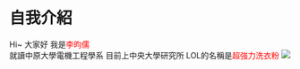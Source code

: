 # 自我介紹
Hi~ 大家好 我是<font color="#f00">李昀儒</font>  
就讀中原大學電機工程學系
目前上中央大學研究所
LOL的名稱是<font color="#f00">超強力洗衣粉</font>
![](https://i.imgur.com/tPLk2uR.jpg)
